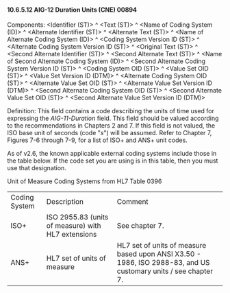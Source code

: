 #### 10.6.5.12 AIG-12 Duration Units (CNE) 00894

Components: &lt;Identifier (ST)> ^ &lt;Text (ST)> ^ &lt;Name of Coding System (ID)> ^ &lt;Alternate Identifier (ST)> ^ &lt;Alternate Text (ST)> ^ &lt;Name of Alternate Coding System (ID)> ^ &lt;Coding System Version ID (ST)> ^ &lt;Alternate Coding System Version ID (ST)> ^ &lt;Original Text (ST)> ^ &lt;Second Alternate Identifier (ST)> ^ &lt;Second Alternate Text (ST)> ^ &lt;Name of Second Alternate Coding System (ID)> ^ &lt;Second Alternate Coding System Version ID (ST)> ^ &lt;Coding System OID (ST)> ^ &lt;Value Set OID (ST)> ^ &lt;Value Set Version ID (DTM)> ^ &lt;Alternate Coding System OID (ST)> ^ &lt;Alternate Value Set OID (ST)> ^ &lt;Alternate Value Set Version ID (DTM)> ^ &lt;Second Alternate Coding System OID (ST)> ^ &lt;Second Alternate Value Set OID (ST)> ^ &lt;Second Alternate Value Set Version ID (DTM)>

Definition: This field contains a code describing the units of time used for expressing the _AIG-11-Duration_ field. This field should be valued according to the recommendations in Chapters 2 and 7. If this field is not valued, the ISO base unit of seconds (code "_s_") will be assumed. Refer to Chapter 7, Figures 7-6 through 7-9, for a list of ISO+ and ANS+ unit codes.

As of v2.6, the known applicable external coding systems include those in the table below. If the code set you are using is in this table, then you must use that designation.

Unit of Measure Coding Systems from HL7 Table 0396

|     |     |     |
| --- | --- | --- |
| Coding System | Description | Comment |
| ISO+ | ISO 2955.83 (units of measure) with HL7 extensions | See chapter 7. |
| ANS+ | HL7 set of units of measure | HL7 set of units of measure based upon ANSI X3.50 - 1986, ISO 2988-83, and US customary units / see chapter 7. |
